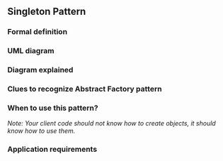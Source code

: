 ## Singleton Pattern

### Formal definition


### UML diagram


### Diagram explained


### Clues to recognize Abstract Factory pattern


### When to use this pattern?



_Note: Your client code should not know how to create objects, it should know how to use them._

### Application requirements


